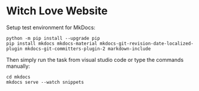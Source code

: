 # Witch Love Website

Setup test environment for MkDocs:
```
python -m pip install --upgrade pip
pip install mkdocs mkdocs-material mkdocs-git-revision-date-localized-plugin mkdocs-git-committers-plugin-2 markdown-include
```

Then simply run the task from visual studio code or type the commands manually:
```
cd mkdocs
mkdocs serve --watch snippets
```